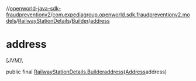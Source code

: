 //[openworld-java-sdk-fraudpreventionv2](../../../../index.md)/[com.expediagroup.openworld.sdk.fraudpreventionv2.models](../../index.md)/[RailwayStationDetails](../index.md)/[Builder](index.md)/[address](address.md)

# address

[JVM]\

public final [RailwayStationDetails.Builder](index.md)[address](address.md)([Address](../../-address/index.md)address)
